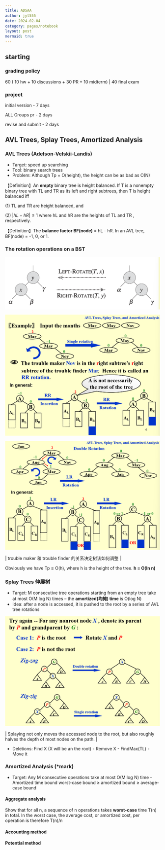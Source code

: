 ```yaml
---
title: ADSAA
author: jyt555
date: 2024-02-04
category: pages/notebook
layout: post
mermaid: true
---
```


## starting

### grading policy

60 ( 10 hw + 10 discussions + 30 PR + 10 midterm) | 40 final exam

### project

initial version - 7 days

ALL Groups pr - 2 days

revise and submit - 2 days

## AVL Trees, Splay Trees, Amortized Analysis

### AVL Trees (Adelson-Velskii-Landis)

* Target: speed up searching
* Tool: binary search trees
* Problem: Although Tp = O(height), the height can be as bad as O(N)

【Definition】An **empty** binary tree is height balanced. If T is a nonempty binary tree with TL and TR as its left and right subtrees, then T is height balanced iff

  (1) TL and TR are height balanced, and

  (2) $|hL-hR|\le 1$ where hL and hR are the heights of TL and TR , respectively.

【Definition】The **balance factor BF(node)** = hL - hR. In an AVL tree, BF(node) = -1, 0, or 1.

### The rotation operations on a BST

![](../_pages/notebook/Snipaste_2024-02-26_10-41-35.png)

![](../assets/notebook/Snipaste_2024-02-26_10-54-04.png)

![](../assets/notebook/Snipaste_2024-02-26_11-14-20.png)

| trouble maker 和 trouble finder 的关系决定树该如何调整 |

Obviously we have Tp **=** O(h), where h is the height of the tree. **h = O(ln n)**

### Splay Trees 伸展树

* Target: M consecutive tree operations starting from an empty tree take at most O(M log N) times – the **amortized(均摊) time** is O(log N)
* Idea: after a node is accessed, it is pushed to the root by a series of AVL tree rotations

![](../assets/notebook/Snipaste_2024-02-26_11-44-14.png)

| Splaying not only moves the accessed node to the root, but also roughly halves the depth of most nodes on the path. |

* Deletions: Find X (X will be an the root) - Remove X - FindMax(TL) - Move it

### Amortized Analysis (*mark)

* Target: Any M consecutive operations take at most O(M log N) time - Amortized time bound
  worst-case bound $\ge$ amortized bound $\ge$ average-case bound

#### Aggregate analysis

Show that for all n, a sequence of n operations takes **worst-case** time T(n) in total. In the worst case, the average cost, or amortized cost, per operation is therefore T(n)/n

#### Accounting method

#### Potential method

